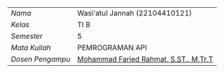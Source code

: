 |                    |                                                                     |
| ------------------ | ------------------------------------------------------------------- |
| *Nama*             | Wasi'atul Jannah                                      (22104410121) |  
| *Kelas*            | TI B                                                                |
| *Semester*         | 5                                                                   |
| *Mata Kuliah*      | PEMROGRAMAN API                                                     |
| *Dosen Pengampu*   | [Mohammad Faried Rahmat, S.ST., M.Tr.T](https://github.com/mrhmt80) |'
